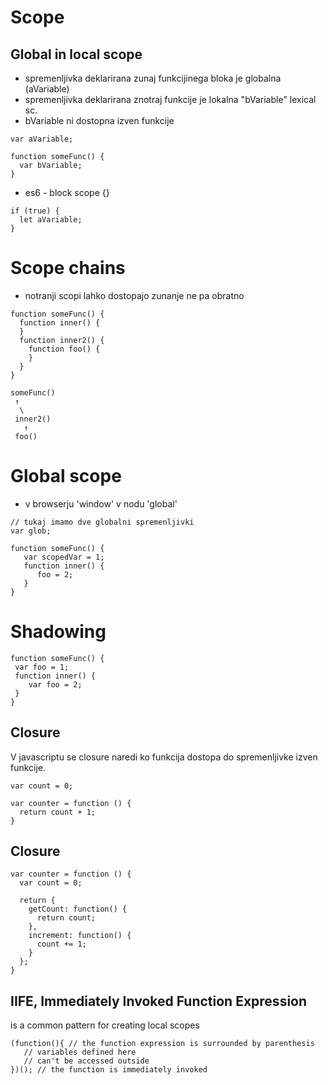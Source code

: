 # Scope



## Global in local scope
- spremenljivka deklarirana zunaj funkcijinega bloka je globalna (aVariable)
- spremenljivka deklarirana znotraj funkcije je lokalna "bVariable" lexical sc. 
- bVariable ni dostopna izven funkcije

```
var aVariable;

function someFunc() {
  var bVariable;
}
```

- es6 - block scope {}

```
if (true) {
  let aVariable;
}
```



# Scope chains
- notranji scopi lahko dostopajo zunanje ne pa obratno

```
function someFunc() {
  function inner() {
  }
  function inner2() {
    function foo() {
    }
  }
}

someFunc()
 ↑
  \
 inner2()
   ↑
 foo()
```



# Global scope
- v browserju 'window' v nodu 'global'

```
// tukaj imamo dve globalni spremenljivki 
var glob;

function someFunc() {
   var scopedVar = 1;
   function inner() {
      foo = 2;
   }
}
```



# Shadowing
```
function someFunc() {
 var foo = 1;
 function inner() {
    var foo = 2;
 }
}
```



## Closure
V javascriptu se closure naredi ko funkcija dostopa do spremenljivke izven
funkcije.

```
var count = 0;

var counter = function () {
  return count + 1;
}
```



## Closure
```
var counter = function () {
  var count = 0;
  
  return {
    getCount: function() {
      return count;
    }, 
    increment: function() {
      count += 1;
    }
  };
}
```



## IIFE, Immediately Invoked Function Expression
is a common pattern for creating local scopes
```
(function(){ // the function expression is surrounded by parenthesis  
   // variables defined here  
   // can't be accessed outside  
})(); // the function is immediately invoked
```


